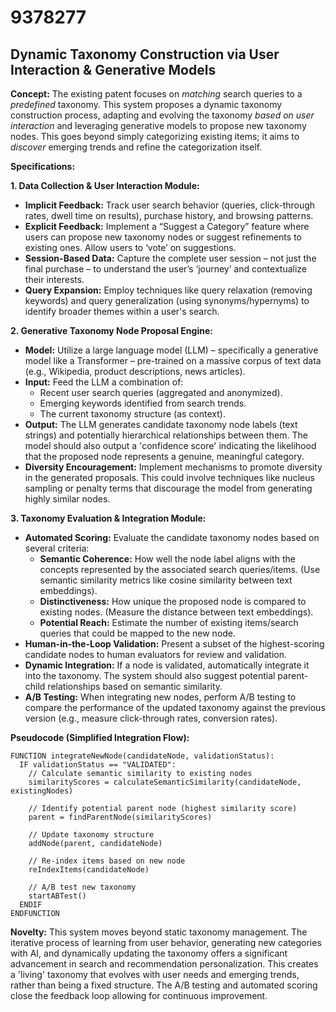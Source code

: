 # 9378277

## Dynamic Taxonomy Construction via User Interaction & Generative Models

**Concept:** The existing patent focuses on *matching* search queries to a *predefined* taxonomy. This system proposes a dynamic taxonomy construction process, adapting and evolving the taxonomy *based on user interaction* and leveraging generative models to propose new taxonomy nodes. This goes beyond simply categorizing existing items; it aims to *discover* emerging trends and refine the categorization itself.

**Specifications:**

**1. Data Collection & User Interaction Module:**

*   **Implicit Feedback:** Track user search behavior (queries, click-through rates, dwell time on results), purchase history, and browsing patterns.
*   **Explicit Feedback:** Implement a “Suggest a Category” feature where users can propose new taxonomy nodes or suggest refinements to existing ones.  Allow users to ‘vote’ on suggestions.
*   **Session-Based Data:** Capture the complete user session – not just the final purchase – to understand the user’s ‘journey’ and contextualize their interests.
*   **Query Expansion:** Employ techniques like query relaxation (removing keywords) and query generalization (using synonyms/hypernyms) to identify broader themes within a user's search.

**2. Generative Taxonomy Node Proposal Engine:**

*   **Model:** Utilize a large language model (LLM) – specifically a generative model like a Transformer – pre-trained on a massive corpus of text data (e.g., Wikipedia, product descriptions, news articles).
*   **Input:** Feed the LLM a combination of:
    *   Recent user search queries (aggregated and anonymized).
    *   Emerging keywords identified from search trends.
    *   The current taxonomy structure (as context).
*   **Output:** The LLM generates candidate taxonomy node labels (text strings) and potentially hierarchical relationships between them.  The model should also output a 'confidence score' indicating the likelihood that the proposed node represents a genuine, meaningful category.
*   **Diversity Encouragement:**  Implement mechanisms to promote diversity in the generated proposals. This could involve techniques like nucleus sampling or penalty terms that discourage the model from generating highly similar nodes.

**3. Taxonomy Evaluation & Integration Module:**

*   **Automated Scoring:**  Evaluate the candidate taxonomy nodes based on several criteria:
    *   **Semantic Coherence:**  How well the node label aligns with the concepts represented by the associated search queries/items. (Use semantic similarity metrics like cosine similarity between text embeddings).
    *   **Distinctiveness:**  How unique the proposed node is compared to existing nodes. (Measure the distance between text embeddings).
    *   **Potential Reach:**  Estimate the number of existing items/search queries that could be mapped to the new node.
*   **Human-in-the-Loop Validation:**  Present a subset of the highest-scoring candidate nodes to human evaluators for review and validation.
*   **Dynamic Integration:**  If a node is validated, automatically integrate it into the taxonomy. The system should also suggest potential parent-child relationships based on semantic similarity.
*   **A/B Testing:** When integrating new nodes, perform A/B testing to compare the performance of the updated taxonomy against the previous version (e.g., measure click-through rates, conversion rates).

**Pseudocode (Simplified Integration Flow):**

```
FUNCTION integrateNewNode(candidateNode, validationStatus):
  IF validationStatus == "VALIDATED":
    // Calculate semantic similarity to existing nodes
    similarityScores = calculateSemanticSimilarity(candidateNode, existingNodes)

    // Identify potential parent node (highest similarity score)
    parent = findParentNode(similarityScores)

    // Update taxonomy structure
    addNode(parent, candidateNode)

    // Re-index items based on new node
    reIndexItems(candidateNode)

    // A/B test new taxonomy
    startABTest()
  ENDIF
ENDFUNCTION
```

**Novelty:**  This system moves beyond static taxonomy management. The iterative process of learning from user behavior, generating new categories with AI, and dynamically updating the taxonomy offers a significant advancement in search and recommendation personalization. This creates a 'living' taxonomy that evolves with user needs and emerging trends, rather than being a fixed structure. The A/B testing and automated scoring close the feedback loop allowing for continuous improvement.